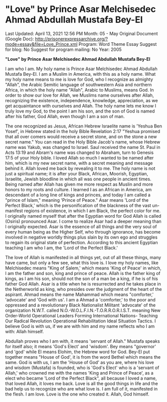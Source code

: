 # "Love" by Prince Asar Melchisedec Ahmad Abdullah Mustafa Bey-El

Last Updated: April 13, 2021 12:56 PM
Month: 05 - May
Original Document (Google Doc): http://prisonerexpressarchive.org/?mode=essay&file=Love_Prince.xml
Program: Word Theme Essay
Suggest for blog: No
Suggest for program mailing: No
Year: 2005

**"Love" by Prince Asar Melchisedec Ahmad Abdullah Mustafa Bey-El**

I am who I am. My holy name is Prince Asar Melchisedec Ahmad Abdullah Mustafa Bey-El. I am a Muslim in America, with this as a holy name. What my holy name means to me is love for God, who I recognize as almighty "Allah", the Arabic Semitic language of southwestern Asia and northern Africa, in which the holy name "Allah", Arabic to Muslims, means God. In order to show our love for Allah, we Muslims name ourselves after Allah, recognizing the existence, independence, knowledge, appreciation, as we get acquaintance with ourselves and Allah. The holy name lets me know I truly love my God, to the point I am his son, and the son of God is named after his father, God Allah, even though I am a son of man.

The one recognized as Jesus, African Hebrew Israelite name is 'Yeshua Ben Yosef', in Hebrew stated in the holy Bible Revelation 2:17 "Yeshua promised that all over comers would receive a secret stone, and on the stone a new secret name." You can read in the Holy Bible Jacob's name, whose Hebrew name was Yakub, was changed to Israel. Saul received the name St. Paul in Acts 13:19 and Abram's name was changed to Abraham, turn to Genesis 17:5 of your Holy bible. I loved Allah so much I wanted to be named after him, which is my new secret name, with a secret meaning and message behind it. Allah loved me back by revealing it to me. The holy name is not just a spiritual name; it is after your Black, African, Moorish, Egyptian, Israelite, Jewish bloodline in which all was one people in ancient times. Being named after Allah has given me more respect as Muslin and more honors to my roots and culture. I learned I as an African in America, am descendant of a long line of kings and princes, and today I am called a "prince of Islam," meaning 'Prince of Peace." Asar means 'Lord of the Perfect Black,' which is the personification of the blackness of the vast un-manifest regions of existence, in which I am Black, the perfect color for me. I originally named myself that after the Egyptian word for God Allah is called (Osiris) pronounced Asar. I come to realize Asar had a deeper meaning than I originally expected. Asar is the essence of all things and the very soul of every human being as the Higher Self, who through ignorance, has become involved in negative worldly things plus slain by its own ego and struggles to regain its original state of perfection. According to this ancient Egyptian teaching I am who I am, the 'Lord of the Perfect Black.'

The love of Allah is manifested in all things yet, out of all these things, many have came, but only a few see, what this love is. I love my holy names, like Melchisedec means "King of Salem,' which means 'King of Peace' in which, I am the father and son, king and prince of peace. Allah is the father king of kings, as I am his son, should not the son of a man be a king, if he is of his father God Allah. Asar is a title when he is resurrected and he takes place in the Netherworld as king, who presides over the judgment of the heart of the aspirant. Ahmad means the name Mahammad which means "comforter,' 'advocate' and 'God with us'. I am a Ahmad a 'comforter,' to the poor and oppressed and a revolutionary Black Nationalist Militant 'advocate' of the organization N.W.T. called N.O.-W.O.L.F.I.N.-T.O.R.R.O.R.I.S.T. meaning New Order-World Operational Leaders Forming International Nations- Teaching Our Radical Revolution Operational Rehabilitation Ideal Situation Tactics. I believe God is with us, if we are with him and my name reflects who I am with: Allah himself.

Abdullah proves who I am with, it means 'servant of Allah." Mustafa speaks for itself also; it means 'God's Elect' and 'wisdom'. Bey means "governor' and 'god' while El means Elohim, the Hebrew word for God. Bey-El put together means "House of God', it is from the word Bethel which means the same. God is with us, I am the 'House of God' as you are, where his love and wisdom (Mustafa) is founded, who is 'God's Elect' who is a 'servant of Allah,' who crowned me with the names 'King and Prince of Peace', as a elect who became 'Lord of the Perfect Black", all because I loved a name, that loved Allah, it loves me back. Love is all the good things in life and the bad help us to recognize who are what love is. I am full of it, manifested in the flesh. I am love. Love is the one who created it. Allah, God himself.